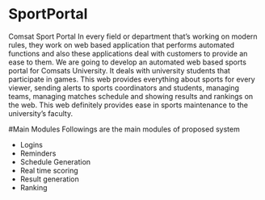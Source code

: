 # SportPortal
Comsat Sport Portal
In every field or department that’s working on modern rules, they work on web based application that performs automated functions and also these applications deal with customers to provide an ease to them. We are going to develop an automated web based sports portal for Comsats University. It deals with university students that participate in games. This web provides everything about sports for every viewer, sending alerts to sports coordinators and students, managing teams, managing matches schedule and showing results and rankings on the web. This web definitely provides ease in sports maintenance to the university’s faculty.

#Main Modules
Followings are the main modules of proposed system
   * Logins
   * Reminders
   * Schedule Generation
   * Real time scoring
   * Result generation
   * Ranking
